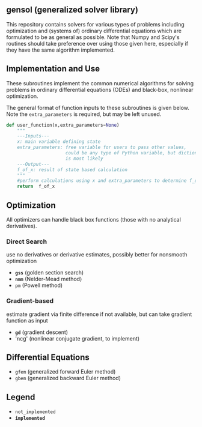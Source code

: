## gensol (generalized solver library)
This repository contains solvers for various types of problems including optimization and (systems of) ordinary differential equations which are formulated to be as general as possible.
Note that Numpy and Scipy's routines should take preference over using those given here, especially if they have the same algorithm implemented.


## Implementation and Use
These subroutines implement the common numerical algorithms for solving problems in ordinary differential equations (ODEs) and black-box, nonlinear optimization.

The general format of function inputs to these subroutines is given below. Note the `extra_parameters` is required, but may be left unused.

```python
def user_function(x,extra_parameters=None)
    """
    ---Inputs---
    x: main variable defining state
    extra_parameters: free variable for users to pass other values,
                      could be any type of Python variable, but dictionary
                      is most likely
    ---Output---
    f_of_x: result of state based calculation
    """
    #perform calculations using x and extra_parameters to determine f_of_x
    return  f_of_x
```

## Optimization
All optimizers can handle black box functions (those with no analytical derivatives).
### Direct Search
use no derivatives or derivative estimates, possibly better for nonsmooth optimization
- **`gss`** (golden section search)
- **`nmm`** (Nelder-Mead method)
- `pm` (Powell method)
### Gradient-based
estimate gradient via finite difference if not available, but can take gradient function as input
- **`gd`** (gradient descent)
- 'ncg' (nonlinear conjugate gradient, to implement)

## Differential Equations
- `gfem` (generalized forward Euler method)
- `gbem` (generalized backward Euler method)

## Legend
- `not_implemented`
- **`implemented`**
